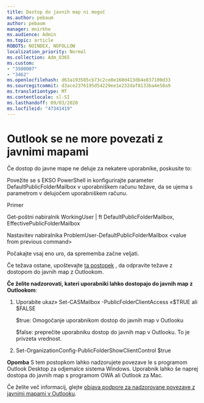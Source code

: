 ```yaml
---
title: Dostop do javnih map ni mogoč
ms.author: pebaum
author: pebaum
manager: mnirkhe
ms.audience: Admin
ms.topic: article
ROBOTS: NOINDEX, NOFOLLOW
localization_priority: Normal
ms.collection: Adm_O365
ms.custom:
- "3500007"
- "3462"
ms.openlocfilehash: d63a193585cb73c2ce8e160d413db4e837100d33
ms.sourcegitcommit: d3ace2376195d54229ee1e232daf8133ba4e58a9
ms.translationtype: MT
ms.contentlocale: sl-SI
ms.lasthandoff: 09/03/2020
ms.locfileid: "47341419"
---
```

# <a name="outlook-cannot-connect-to-public-folders"></a>Outlook se ne more povezati z javnimi mapami

Če dostop do javne mape ne deluje za nekatere uporabnike, poskusite to:

Povežite se s EKSO PowerShell in konfigurirajte parameter DefaultPublicFolderMailbox v uporabniškem računu težave, da se ujema s parametrom v delujočem uporabniškem računu.

Primer

Get-poštni nabiralnik WorkingUser | ft DefaultPublicFolderMailbox, EffectivePublicFolderMailbox

Nastavitev nabiralnika ProblemUser-DefaultPublicFolderMailbox \<value from previous command>

Počakajte vsaj eno uro, da sprememba začne veljati.

Če težava ostane, upoštevajte [ta postopek](https://aka.ms/pfcte) , da odpravite težave z dostopom do javnih map z Outlookom.
 
**Če želite nadzorovati, kateri uporabniki lahko dostopajo do javnih map z Outlookom**:

1.  Uporabite ukaz» Set-CASMailbox <mailboxname> -PublicFolderClientAccess «$TRUE ali $FALSE  
      
    $true: Omogočanje uporabnikom dostop do javnih map v Outlooku  
      
    $false: preprečite uporabniku dostop do javnih map v Outlooku. To je privzeta vrednost.  
        
2.  Set-OrganizationConfig-PublicFolderShowClientControl $true   
      
**Opomba** S tem postopkom lahko nadzorujete povezave le s programom Outlook Desktop za odjemalce sistema Windows. Uporabnik lahko še naprej dostopa do javnih map s programom OWA ali Outlook za Mac.
 
Če želite več informacij, glejte [objava podpore za nadzorovane povezave z javnimi mapami v Outlooku](https://aka.ms/controlpf).